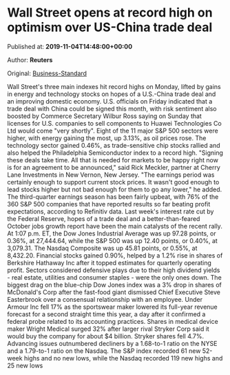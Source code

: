 
# Wall Street opens at record high on optimism over US-China trade deal

Published at: **2019-11-04T14:48:00+00:00**

Author: **Reuters**

Original: [Business-Standard](https://www.business-standard.com/article/markets/wall-street-opens-at-record-high-on-optimism-over-us-china-trade-deal-119110401436_1.html)

Wall Street's three main indexes hit record highs on Monday, lifted by gains in energy and technology stocks on hopes of a U.S.-China trade deal and an improving domestic economy. U.S. officials on Friday indicated that a trade deal with China could be signed this month, with risk sentiment also boosted by Commerce Secretary Wilbur Ross saying on Sunday that licenses for U.S. companies to sell components to Huawei Technologies Co Ltd would come "very shortly". Eight of the 11 major S&P 500 sectors were higher, with energy gaining the most, up 3.13%, as oil prices rose. The technology sector gained 0.46%, as trade-sensitive chip stocks rallied and also helped the Philadelphia Semiconductor index to a record high. "Signing these deals take time. All that is needed for markets to be happy right now is for an agreement to be announced," said Rick Meckler, partner at Cherry Lane Investments in New Vernon, New Jersey. "The earnings period was certainly enough to support current stock prices. It wasn't good enough to lead stocks higher but not bad enough for them to go any lower," he added. The third-quarter earnings season has been fairly upbeat, with 76% of the 360 S&P 500 companies that have reported results so far beating profit expectations, according to Refinitiv data. Last week's interest rate cut by the Federal Reserve, hopes of a trade deal and a better-than-feared October jobs growth report have been the main catalysts of the recent rally. At 1:07 p.m. ET, the Dow Jones Industrial Average was up 97.28 points, or 0.36%, at 27,444.64, while the S&P 500 was up 12.40 points, or 0.40%, at 3,079.31. The Nasdaq Composite was up 45.81 points, or 0.55%, at 8,432.20. Financial stocks gained 0.90%, helped by a 1.2% rise in shares of Berkshire Hathaway Inc after it topped estimates for quarterly operating profit. Sectors considered defensive plays due to their high dividend yields - real estate, utilities and consumer staples - were the only ones down. The biggest drag on the blue-chip Dow Jones index was a 3% drop in shares of McDonald's Corp after the fast-food giant dismissed Chief Executive Steve Easterbrook over a consensual relationship with an employee. Under Armour Inc fell 17% as the sportswear maker lowered its full-year revenue forecast for a second straight time this year, a day after it confirmed a federal probe related to its accounting practices. Shares in medical device maker Wright Medical surged 32% after larger rival Stryker Corp said it would buy the company for about $4 billion. Stryker shares fell 4.7%. Advancing issues outnumbered decliners by a 1.68-to-1 ratio on the NYSE and a 1.79-to-1 ratio on the Nasdaq. The S&P index recorded 61 new 52-week highs and no new lows, while the Nasdaq recorded 119 new highs and 25 new lows
